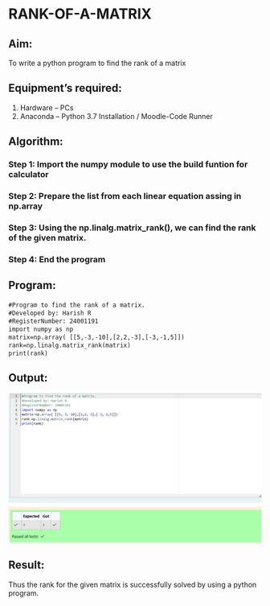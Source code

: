 # RANK-OF-A-MATRIX
## Aim:
To write a python program to find the rank of a matrix
## Equipment’s required:
1. 	Hardware – PCs
2. 	Anaconda – Python 3.7 Installation / Moodle-Code Runner
## Algorithm:
### Step 1: Import the numpy module to use the build funtion for calculator
### Step 2: Prepare the list from each linear equation assing in np.array
### Step 3: Using the np.linalg.matrix_rank(), we can find the rank of the given matrix.
### Step 4: End the program
## Program:
```
#Program to find the rank of a matrix.
#Developed by: Harish R 
#RegisterNumber: 24001191
import numpy as np 
matrix=np.array( [[5,-3,-10],[2,2,-3],[-3,-1,5]])
rank=np.linalg.matrix_rank(matrix)
print(rank)
```
## Output:
![Alt text](<Screenshot 2024-12-09 075559.png>)
## Result:
Thus the rank for the given matrix is successfully solved by  using a python program.

